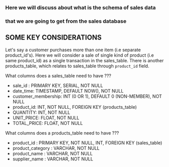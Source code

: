 ### Here we will discuss about what is the schema of sales data 
### that we are going to get from the sales database

## SOME KEY CONSIDERATIONS
Let's say a customer purchases more than one item (i.e separate product_id's).
Here we will consider a sale of single kind of product (i.e same product_id) as
a single transaction in the sales_table. There is another products_table, which relates to 
sales_table through `product_id` field.

What columns does a sales_table need to have ???

- sale_id : PRIMARY KEY, SERIAL, NOT NULL
- date_time: TIMESTAMP, DEFAULT NOW(), NOT NULL
- customer_membership: INT (0 OR 1), DEFAULT 0 (NON-MEMBER), NOT NULL
- product_id: INT, NOT NULL, FOREIGN KEY (products_table)
- QUANTITY: INT, NOT NULL
- UNIT_PRICE: FLOAT, NOT NULL
- TOTAL_PRICE: FLOAT, NOT NULL

What columns does a products_table need to have ???
- product_id : PRIMARY KEY, NOT NULL, INT, FOREIGN KEY (sales_table)
- product_category : VARCHAR, NOT NULL
- product_name : VARCHAR, NOT NULL
- supplier_name : VARCHAR, NOT NULL
